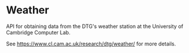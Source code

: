 # Weather
API for obtaining data from the DTG's weather station at the University of Cambridge Computer Lab.

See https://www.cl.cam.ac.uk/research/dtg/weather/ for more details.
